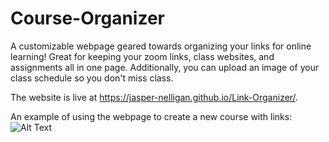# Course-Organizer
A customizable webpage geared towards organizing your links for online learning! Great for keeping your 
zoom links, class websites, and assignments all in one page. Additionally, you can upload an image of your
class schedule so you don't miss class.

The website is live at https://jasper-nelligan.github.io/Link-Organizer/.

An example of using the webpage to create a new course with links:
![Alt Text](https://imgur.com/o1Bsc5h)


